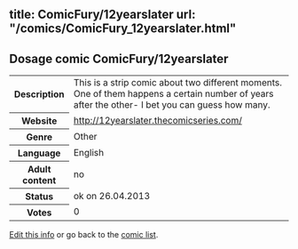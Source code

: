title: ComicFury/12yearslater
url: "/comics/ComicFury_12yearslater.html"
---
Dosage comic ComicFury/12yearslater
-----------------------------------------

<p id="msg"></p>
<script type="text/javascript">
if (window.location.search === '?edit_info_mail=sent_ok') {
  var elem = document.getElementById("msg");
  elem.innerHTML = 'Edited information sucessfully sent.';
  elem.className = 'ok';
}
</script>
<table class="comicinfo">
<tr>
<th>Description</th><td>This is a strip comic about two different moments. One of them happens a certain number of years after the other- I bet you can guess how many.</td>
</tr>
<tr>
<th>Website</th><td><a href="http://12yearslater.thecomicseries.com/">http://12yearslater.thecomicseries.com/</a></td>
</tr>
<tr>
<th>Genre</th><td>Other</td>
</tr>
<tr>
<th>Language</th><td>English</td>
</tr>
<tr>
<th>Adult content</th><td>no</td>
</tr>
<tr>
<th>Status</th><td>ok on 26.04.2013</td>
</tr>
<tr>
<th>Votes</th><td>0</td>
</tr>
</table>

[Edit this info](ComicFury_12yearslater_edit.html) or go back to the [comic list](../comic-index.html).
